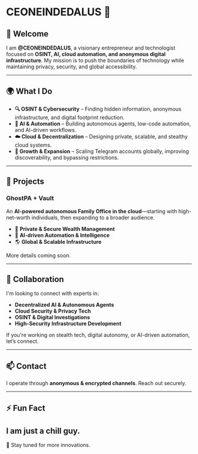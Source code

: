 # CEONEINDEDALUS 🚀  

## 👋 Welcome  
I am **@CEONEINDEDALUS**, a visionary entrepreneur and technologist focused on **OSINT, AI, cloud automation, and anonymous digital infrastructure**. My mission is to push the boundaries of technology while maintaining privacy, security, and global accessibility.  

---

## 🌍 What I Do  
- **🔍 OSINT & Cybersecurity** – Finding hidden information, anonymous infrastructure, and digital footprint reduction.  
- **🤖 AI & Automation** – Building autonomous agents, low-code automation, and AI-driven workflows.  
- **☁️ Cloud & Decentralization** – Designing private, scalable, and stealthy cloud systems.  
- **📡 Growth & Expansion** – Scaling Telegram accounts globally, improving discoverability, and bypassing restrictions.  

---

## 🚀 Projects  
### **GhostPA + Vault**  
An **AI-powered autonomous Family Office in the cloud**—starting with high-net-worth individuals, then expanding to a broader audience.  
- 🔐 **Private & Secure Wealth Management**  
- 🤖 **AI-driven Automation & Intelligence**  
- 🌎 **Global & Scalable Infrastructure**  

More details coming soon.  

---

## 🤝 Collaboration  
I'm looking to connect with experts in:  
- **Decentralized AI & Autonomous Agents**  
- **Cloud Security & Privacy Tech**  
- **OSINT & Digital Investigations**  
- **High-Security Infrastructure Development**  

If you're working on stealth tech, digital autonomy, or AI-driven automation, let’s connect.  

---

## 📫 Contact  
I operate through **anonymous & encrypted channels**. Reach out securely.  

---

## ⚡ Fun Fact  
I am just a chill guy.
---

🚀 Stay tuned for more innovations.  
